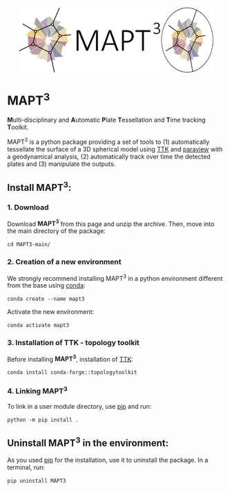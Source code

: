 <p align="center">
    <img src="./icons/MAPT3-logo-full.png#gh-light-mode-only" height="150" width="327"/>
    <img src="./icons/MAPT3-logo-mini-circle-alpha.png#gh-dark-mode-only" height="150" width="120"/>
</p>

# MAPT<sup>3</sup>
**M**ulti-disciplinary and **A**utomatic **P**late **T**essellation and **T**ime tracking **T**oolkit.

MAPT<sup>3</sup> is a python package providing a set of tools to (1) automatically tessellate the surface of a 3D spherical model using [TTK](https://topology-tool-kit.github.io/) and [paraview](https://www.paraview.org/) with a geodynamical analysis, (2) automatically track over time the detected plates and (3) manipulate the outputs.


## Install MAPT<sup>3</sup>:

### 1. Download

Download **MAPT<sup>3</sup>** from this page and unzip the archive. Then, move into the main directory of the package:
```
cd MAPT3-main/
```

### 2. Creation of a new environment

We strongly recommend installing MAPT<sup>3</sup> in a python environment different from the base using [conda](https://conda.io/projects/conda/en/latest/index.html):

```
conda create --name mapt3
```

Activate the new environment:

```
conda activate mapt3
```

### 3. Installation of TTK - topology toolkit

Before installing **MAPT<sup>3</sup>**, installation of [TTK](https://topology-tool-kit.github.io/index.html):

```
conda install conda-forge::topologytoolkit
```

### 4. Linking MAPT<sup>3</sup>

To link in a user module directory, use [pip](https://pip.pypa.io/en/stable/) and run:

```
python -m pip install .
```

## Uninstall MAPT<sup>3</sup> in the environment:

As you used [pip](https://pip.pypa.io/en/stable/) for the installation, use it to uninstall the package. In a terminal, run:

```
pip uninstall MAPT3
```



